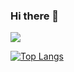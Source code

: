 ### Hi there 👋

![](https://github-readme-stats.vercel.app/api?username=SophieDeWolf&count_private=true&show_icons=true&theme=tokyonight)
<!--
**SophieDeWolf/SophieDeWolf** is a ✨ _special_ ✨ repository because its `README.md` (this file) appears on your GitHub profile.

Here are some ideas to get you started:

- 🔭 I’m currently working on ...
- 🌱 I’m currently learning ...
- 👯 I’m looking to collaborate on ...
- 🤔 I’m looking for help with ...
- 💬 Ask me about ...
- 📫 How to reach me: ...
- 😄 Pronouns: ...
- ⚡ Fun fact: ...
-->

[![Top Langs](https://github-readme-stats.vercel.app/api/top-langs/?username=SophieDeWolf&layout=compact&theme=tokyonight)](https://github.com/anuraghazra/github-readme-stats)
